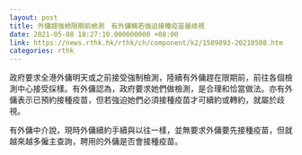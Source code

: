 ```yaml
---
layout: post
title: 外傭趕強檢限期前檢測　有外傭稱若強迫接種疫苗屬歧視
date: 2021-05-08 18:27:10.000000000 +08:00
link: https://news.rthk.hk/rthk/ch/component/k2/1589893-20210508.htm
categories: rthk
---
```


政府要求全港外傭明天或之前接受強制檢測，陸續有外傭趕在限期前，前往各個檢測中心接受採樣。有外傭認為，政府要求她們做檢測，是合理和恰當做法。亦有外傭表示已預約接種疫苗，但若強迫她們必須接種疫苗才可續約或轉約，就屬於歧視。

有外傭中介說，現時外傭續約手續與以往一樣，並無要求外傭要先接種疫苗，但就越來越多僱主查詢，聘用的外傭是否會接種疫苗。
